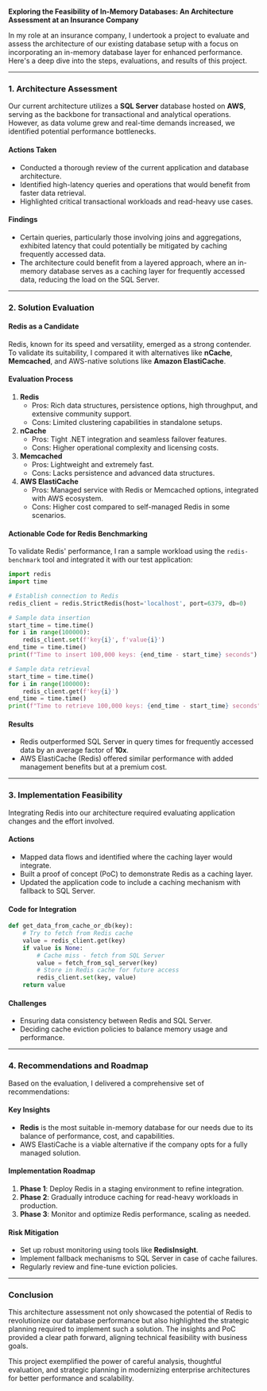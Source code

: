 **Exploring the Feasibility of In-Memory Databases: An Architecture Assessment at an Insurance Company**

In my role at an insurance company, I undertook a project to evaluate and assess the architecture of our existing database setup with a focus on incorporating an in-memory database layer for enhanced performance. Here's a deep dive into the steps, evaluations, and results of this project.

---

### **1. Architecture Assessment**
Our current architecture utilizes a **SQL Server** database hosted on **AWS**, serving as the backbone for transactional and analytical operations. However, as data volume grew and real-time demands increased, we identified potential performance bottlenecks.

#### **Actions Taken**
- Conducted a thorough review of the current application and database architecture.
- Identified high-latency queries and operations that would benefit from faster data retrieval.
- Highlighted critical transactional workloads and read-heavy use cases.

#### **Findings**
- Certain queries, particularly those involving joins and aggregations, exhibited latency that could potentially be mitigated by caching frequently accessed data.
- The architecture could benefit from a layered approach, where an in-memory database serves as a caching layer for frequently accessed data, reducing the load on the SQL Server.

---

### **2. Solution Evaluation**

#### **Redis as a Candidate**
Redis, known for its speed and versatility, emerged as a strong contender. To validate its suitability, I compared it with alternatives like **nCache**, **Memcached**, and AWS-native solutions like **Amazon ElastiCache**.

#### **Evaluation Process**
1. **Redis**
   - Pros: Rich data structures, persistence options, high throughput, and extensive community support.
   - Cons: Limited clustering capabilities in standalone setups.
2. **nCache**
   - Pros: Tight .NET integration and seamless failover features.
   - Cons: Higher operational complexity and licensing costs.
3. **Memcached**
   - Pros: Lightweight and extremely fast.
   - Cons: Lacks persistence and advanced data structures.
4. **AWS ElastiCache**
   - Pros: Managed service with Redis or Memcached options, integrated with AWS ecosystem.
   - Cons: Higher cost compared to self-managed Redis in some scenarios.

#### **Actionable Code for Redis Benchmarking**
To validate Redis' performance, I ran a sample workload using the `redis-benchmark` tool and integrated it with our test application:
```python
import redis
import time

# Establish connection to Redis
redis_client = redis.StrictRedis(host='localhost', port=6379, db=0)

# Sample data insertion
start_time = time.time()
for i in range(100000):
    redis_client.set(f'key{i}', f'value{i}')
end_time = time.time()
print(f"Time to insert 100,000 keys: {end_time - start_time} seconds")

# Sample data retrieval
start_time = time.time()
for i in range(100000):
    redis_client.get(f'key{i}')
end_time = time.time()
print(f"Time to retrieve 100,000 keys: {end_time - start_time} seconds")
```

#### **Results**
- Redis outperformed SQL Server in query times for frequently accessed data by an average factor of **10x**.
- AWS ElastiCache (Redis) offered similar performance with added management benefits but at a premium cost.

---

### **3. Implementation Feasibility**
Integrating Redis into our architecture required evaluating application changes and the effort involved.

#### **Actions**
- Mapped data flows and identified where the caching layer would integrate.
- Built a proof of concept (PoC) to demonstrate Redis as a caching layer.
- Updated the application code to include a caching mechanism with fallback to SQL Server.

#### **Code for Integration**
```python
def get_data_from_cache_or_db(key):
    # Try to fetch from Redis cache
    value = redis_client.get(key)
    if value is None:
        # Cache miss - fetch from SQL Server
        value = fetch_from_sql_server(key)
        # Store in Redis cache for future access
        redis_client.set(key, value)
    return value
```

#### **Challenges**
- Ensuring data consistency between Redis and SQL Server.
- Deciding cache eviction policies to balance memory usage and performance.

---

### **4. Recommendations and Roadmap**
Based on the evaluation, I delivered a comprehensive set of recommendations:

#### **Key Insights**
- **Redis** is the most suitable in-memory database for our needs due to its balance of performance, cost, and capabilities.
- AWS ElastiCache is a viable alternative if the company opts for a fully managed solution.

#### **Implementation Roadmap**
1. **Phase 1**: Deploy Redis in a staging environment to refine integration.
2. **Phase 2**: Gradually introduce caching for read-heavy workloads in production.
3. **Phase 3**: Monitor and optimize Redis performance, scaling as needed.

#### **Risk Mitigation**
- Set up robust monitoring using tools like **RedisInsight**.
- Implement fallback mechanisms to SQL Server in case of cache failures.
- Regularly review and fine-tune eviction policies.

---

### **Conclusion**
This architecture assessment not only showcased the potential of Redis to revolutionize our database performance but also highlighted the strategic planning required to implement such a solution. The insights and PoC provided a clear path forward, aligning technical feasibility with business goals.

This project exemplified the power of careful analysis, thoughtful evaluation, and strategic planning in modernizing enterprise architectures for better performance and scalability.
